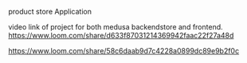 product store Application

video link of project for both medusa backendstore and frontend. 
https://www.loom.com/share/d633f87031214369942faac22f27a48d

https://www.loom.com/share/58c6daab9d7c4228a0899dc89e9b2f0c
